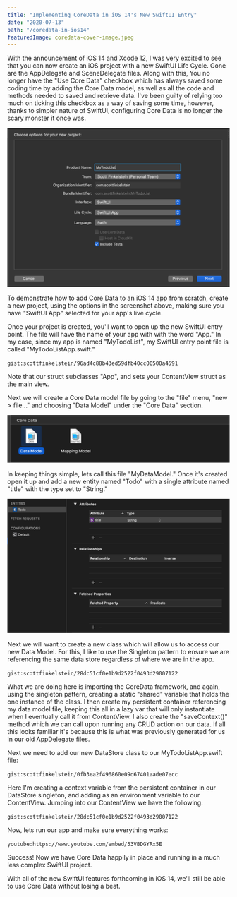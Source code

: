 ```yaml
---
title: "Implementing CoreData in iOS 14's New SwiftUI Entry"
date: "2020-07-13"
path: "/coredata-in-ios14"
featuredImage: coredata-cover-image.jpeg
---
```


With the announcement of iOS 14 and Xcode 12, I was very excited to see that you can now create an iOS project with a new SwiftUI Life Cycle. Gone are the AppDelegate and SceneDelegate files. Along with this, You no longer have the "Use Core Data" checkbox which has always saved some coding time by adding the Core Data model, as well as all the code and methods needed to saved and retrieve data. I've been guilty of relying too much on ticking this checkbox as a way of saving some time, however, thanks to simpler nature of SwiftUI, configuring Core Data is no longer the scary monster it once was.

![Start a new Xcode Project](./new-xcode-app.png)

To demonstrate how to add Core Data to an iOS 14 app from scratch, create a new project, using the options in the screenshot above, making sure you have "SwiftUI App" selected for your app's live cycle.

Once your project is created, you'll want to open up the new SwiftUI entry point. The file will have the name of your app with with the word "App." In my case, since my app is named "MyTodoList", my SwiftUI entry point file is called "MyTodoListApp.swift."

`gist:scottfinkelstein/96ad4c88b43ed59dfb40cc00500a4591`

Note that our struct subclasses "App", and sets your ContentView struct as the main view.

Next we will create a Core Data model file by going to the "file" menu, "new > file..." and choosing "Data Model" under the "Core Data" section.

![Create a Core Data Model](./new-data-model-file.png)

In keeping things simple, lets call this file "MyDataModel." Once it's created open it up and add a new entity named "Todo" with a single attribute named "title" with the type set to "String."

![Create a new entity](./core-data-model.png)

Next we will want to create a new class which will allow us to access our new Data Model. For this, I like to use the Singleton pattern to ensure we are referencing the same data store regardless of where we are in the app.

`gist:scottfinkelstein/28dc51cf0e1b9d2522f0493d29007122`

What we are doing here is importing the CoreData framework, and again, using the singleton pattern, creating a static "shared" variable that holds the one instance of the class. I then create my persistent container referencing my data model file, keeping this all in a lazy var that will only instantiate when I eventually call it from ContentView. I also create the "saveContext()" method which we can call upon running any CRUD action on our data. If all this looks familiar it's because this is what was previously generated for us in our old AppDelegate files.

Next we need to add our new DataStore class to our MyTodoListApp.swift file:

`gist:scottfinkelstein/0fb3ea2f496860e09d67401aade07ecc`

Here I'm creating a context variable from the persistent container in our DataStore singleton, and adding as an environment variable to our ContentView. Jumping into our ContentView we have the following:

`gist:scottfinkelstein/28dc51cf0e1b9d2522f0493d29007122`

Now, lets run our app and make sure everything works:

`youtube:https://www.youtube.com/embed/53VBDGYRx5E`

Success! Now we have Core Data happily in place and running in a much less complex SwiftUI project.

With all of the new SwiftUI features forthcoming in iOS 14, we'll still be able to use Core Data without losing a beat.